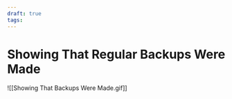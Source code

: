 ```yaml
---
draft: true
tags:
---
```

# Showing That Regular Backups Were Made

![[Showing That Backups Were Made.gif]]